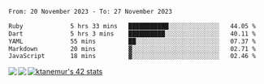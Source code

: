 <!--START_SECTION:waka-->

```txt
From: 20 November 2023 - To: 27 November 2023

Ruby             5 hrs 33 mins   ███████████░░░░░░░░░░░░░░   44.05 %
Dart             5 hrs 3 mins    ██████████░░░░░░░░░░░░░░░   40.11 %
YAML             55 mins         ██░░░░░░░░░░░░░░░░░░░░░░░   07.37 %
Markdown         20 mins         ▓░░░░░░░░░░░░░░░░░░░░░░░░   02.71 %
JavaScript       18 mins         ▓░░░░░░░░░░░░░░░░░░░░░░░░   02.46 %
```

<!--END_SECTION:waka-->
<a href="https://github.com/anuraghazra/github-readme-stats">
  <img align="left" src="https://github-readme-stats.vercel.app/api?username=Tanesan&count_private=true&show_icons=true" />
<img align="left" src="https://github-readme-stats.vercel.app/api/top-langs/?username=Tanesan" />
</a>

[![ktanemur's 42 stats](https://badge42.vercel.app/api/v2/cl1wslf6s002109l771rng2w8/stats?cursusId=21&coalitionId=62)](https://github.com/JaeSeoKim/badge42)
